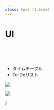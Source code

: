```yaml
---
class: text-[1.5rem]
---
```


# UI

<br>
<br>
<br>

- タイムテーブル
- To-Doリスト

<img
  src="timetable.png"
  class="absolute top-5/20 right-[3.5rem] w-6/10"
/>

<img
  src="figma.svg"
  class="absolute bottom-[2.5rem] left-[3.5rem] w-1/10"
/>

<div
  class="absolute bottom-[1rem] right-[1rem] text-[1rem]"
>
  <SlideCurrentNo /> / <SlidesTotal />
</div>

<!--
各画面の設計はFigmaで行っています。
-->